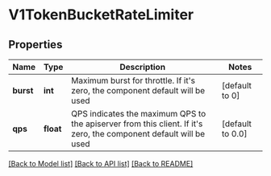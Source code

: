 # V1TokenBucketRateLimiter

## Properties
Name | Type | Description | Notes
------------ | ------------- | ------------- | -------------
**burst** | **int** | Maximum burst for throttle. If it&#39;s zero, the component default will be used | [default to 0]
**qps** | **float** | QPS indicates the maximum QPS to the apiserver from this client. If it&#39;s zero, the component default will be used | [default to 0.0]

[[Back to Model list]](../README.md#documentation-for-models) [[Back to API list]](../README.md#documentation-for-api-endpoints) [[Back to README]](../README.md)


